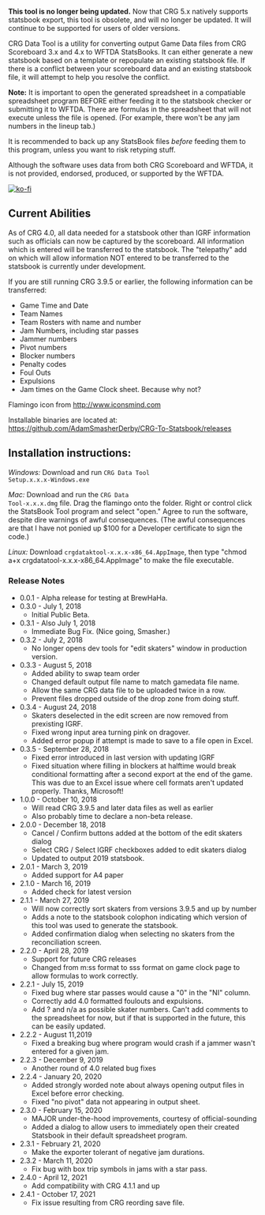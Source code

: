 **This tool is no longer being updated.** Now that CRG 5.x natively supports statsbook export, this tool is obsolete, and will no longer be updated.  It will continue to be supported for users of older versions.

CRG Data Tool is a utility for converting output Game Data files from CRG Scoreboard 3.x and 4.x to WFTDA StatsBooks.  It can either generate a new statsbook based on a template or repopulate an existing statsbook file.  If there is a conflict between your scoreboard data and an existing statsbook file, it will attempt to help you resolve the conflict.

**Note:** It is important to open the generated spreadsheet in a compatiable spreadsheet program BEFORE either feeding it to the statsbook checker or submitting it to WFTDA.  There are formulas in the spreadsheet that will not execute unless the file is opened.  (For example, there won't be any jam numbers in the lineup tab.)

It is recommended to back up any StatsBook files *before* feeding them to this program, unless you want to risk retyping stuff.

Although the software uses data from both CRG Scoreboard and WFTDA, it is not provided, endorsed, produced, or supported by the WFTDA. 

[![ko-fi](https://www.ko-fi.com/img/githubbutton_sm.svg)](https://ko-fi.com/J3J11GKIZ)

## Current Abilities

As of CRG 4.0, all data needed for a statsbook other than IGRF information such as officials can now be captured by the scoreboard.  All information which is entered will be transferred to the statsbook.  The "telepathy" add on which will allow information NOT entered to be transferred to the statsbook is currently under development.

If you are still running CRG 3.9.5 or earlier, the following information can be transferred:

* Game Time and Date
* Team Names
* Team Rosters with name and number
* Jam Numbers, including star passes
* Jammer numbers
* Pivot numbers
* Blocker numbers
* Penalty codes
* Foul Outs
* Expulsions
* Jam times on the Game Clock sheet.  Because why not?

Flamingo icon from http://www.iconsmind.com

Installable binaries are located at:
https://github.com/AdamSmasherDerby/CRG-To-Statsbook/releases

## Installation instructions:

*Windows:* Download and run <code>CRG Data Tool Setup.x.x.x-Windows.exe</code>

*Mac:* Download and run the <code>CRG Data Tool-x.x.x.dmg</code> file. Drag the flamingo onto the folder. Right or control click the StatsBook Tool program and select "open." Agree to run the software, despite dire warnings of awful consequences. (The awful consequences are that I have not ponied up $100 for a Developer certificate to sign the code.)

*Linux:* Download <code>crgdataktool-x.x.x-x86_64.AppImage</code>, then type "chmod a+x crgdatatool-x.x.x-x86_64.AppImage" to make the file executable. 

### Release Notes

* 0.0.1 - Alpha release for testing at BrewHaHa.
* 0.3.0 - July 1, 2018
    * Initial Public Beta.
* 0.3.1 - Also July 1, 2018
    * Immediate Bug Fix. (Nice going, Smasher.)
* 0.3.2 - July 2, 2018
    * No longer opens dev tools for "edit skaters" window in production version.
* 0.3.3 - August 5, 2018
    * Added ability to swap team order
    * Changed default output file name to match gamedata file name.
    * Allow the same CRG data file to be uploaded twice in a row.
    * Prevent files dropped outside of the drop zone from doing stuff.
* 0.3.4 - August 24, 2018
    * Skaters deselected in the edit screen are now removed from prexisting IGRF.
    * Fixed wrong input area turning pink on dragover.
    * Added error popup if attempt is made to save to a file open in Excel.
* 0.3.5 - September 28, 2018
    * Fixed error introduced in last version with updating IGRF
    * Fixed situation where filling in blockers at halftime would break conditional formatting after a second export at the end of the game.  This was due to an Excel issue where cell formats aren't updated properly. Thanks, Microsoft!
* 1.0.0 - October 10, 2018
    * Will read CRG 3.9.5 and later data files as well as earlier
    * Also probably time to declare a non-beta release.
* 2.0.0 - December 18, 2018
    * Cancel / Confirm buttons added at the bottom of the edit skaters dialog
    * Select CRG / Select IGRF checkboxes added to edit skaters dialog
    * Updated to output 2019 statsbook.
* 2.0.1 - March 3, 2019
    * Added support for A4 paper
* 2.1.0 - March 16, 2019
    * Added check for latest version
* 2.1.1 - March 27, 2019
    * Will now correctly sort skaters from versions 3.9.5 and up by number
    * Adds a note to the statsbook colophon indicating which version of this tool was used to generate the statsbook.
    * Added confirmation dialog when selecting no skaters from the reconciliation screen.
* 2.2.0 - April 28, 2019
    * Support for future CRG releases
    * Changed from m:ss format to sss format on game clock page to allow formulas to work correctly.
* 2.2.1 - July 15, 2019
    * Fixed bug where star passes would cause a "0" in the "NI" column.
    * Correctly add 4.0 formatted foulouts and expulsions.
    * Add ? and n/a as possible skater numbers.  Can't add comments to the spreadsheet for now, but if that is supported in the future, this can be easily updated.
* 2.2.2 - August 11,2019
    * Fixed a breaking bug where program would crash if a jammer wasn't entered for a given jam.
* 2.2.3 - December 9, 2019
    * Another round of 4.0 related bug fixes
* 2.2.4 - January 20, 2020
    * Added strongly worded note about always opening output files in Excel before error checking.
    * Fixed "no pivot" data not appearing in output sheet.
* 2.3.0 - February 15, 2020
    * MAJOR under-the-hood improvements, courtesy of official-sounding
    * Added a dialog to allow users to immediately open their created Statsbook in their default spreadsheet program.
* 2.3.1 - February 21, 2020
    * Make the exporter tolerant of negative jam durations.
* 2.3.2 - March 11, 2020
    * Fix bug with box trip symbols in jams with a star pass.
* 2.4.0 - April 12, 2021
    * Add compatibility with CRG 4.1.1 and up
* 2.4.1 - October 17, 2021
    * Fix issue resulting from CRG reording save file.
